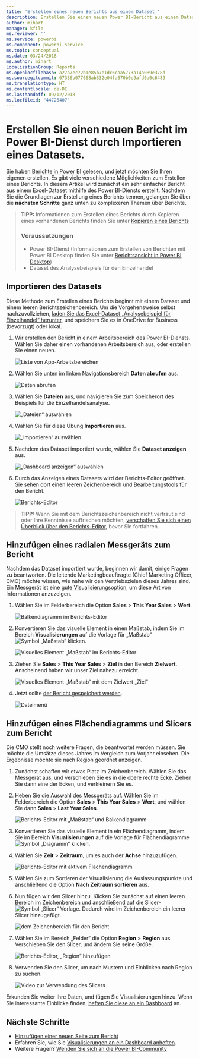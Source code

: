 ```yaml
---
title: 'Erstellen eines neuen Berichts aus einem Dataset '
description: Erstellen Sie einen neuen Power BI-Bericht aus einem Dataset.
author: mihart
manager: kfile
ms.reviewer: ''
ms.service: powerbi
ms.component: powerbi-service
ms.topic: conceptual
ms.date: 03/24/2018
ms.author: mihart
LocalizationGroup: Reports
ms.openlocfilehash: a27a7ec72b1e85b7e1dc6caa5773a14a089e378d
ms.sourcegitcommit: 67336b077668ab332e04fa670b0e9afd0a0c6489
ms.translationtype: HT
ms.contentlocale: de-DE
ms.lasthandoff: 09/12/2018
ms.locfileid: "44726407"
---
```

# <a name="create-a-new-report-in-power-bi-service-by-importing-a-dataset"></a>Erstellen Sie einen neuen Bericht im Power BI-Dienst durch Importieren eines Datasets.
Sie haben [Berichte in Power BI](service-reports.md) gelesen, und jetzt möchten Sie Ihren eigenen erstellen. Es gibt viele verschiedene Möglichkeiten zum Erstellen eines Berichts. In diesem Artikel wird zunächst ein sehr einfacher Bericht aus einem Excel-Dataset mithilfe des Power BI-Diensts erstellt. Nachdem Sie die Grundlagen zur Erstellung eines Berichts kennen, gelangen Sie über die **nächsten Schritte** ganz unten zu komplexeren Themen über Berichte.  

> **TIPP:** Informationen zum Erstellen eines Berichts durch Kopieren eines vorhandenen Berichts finden Sie unter [Kopieren eines Berichts](power-bi-report-copy.md)
> 
> ### <a name="prerequisites"></a>Voraussetzungen
> - Power BI-Dienst (Informationen zum Erstellen von Berichten mit Power BI Desktop finden Sie unter [Berichtsansicht in Power BI Desktop](desktop-report-view.md))  
> - Dataset des Analysebeispiels für den Einzelhandel

## <a name="import-the-dataset"></a>Importieren des Datasets
Diese Methode zum Erstellen eines Berichts beginnt mit einem Dataset und einem leeren Berichtszeichenbereich. Um die Vorgehensweise selbst nachzuvollziehen, [laden Sie das Excel-Dataset „Analysebeispiel für Einzelhandel“ herunter](http://go.microsoft.com/fwlink/?LinkId=529778), und speichern Sie es in OneDrive for Business (bevorzugt) oder lokal.

1. Wir erstellen den Bericht in einem Arbeitsbereich des Power BI-Diensts. Wählen Sie daher einen vorhandenen Arbeitsbereich aus, oder erstellen Sie einen neuen.
   
   ![Liste von App-Arbeitsbereichen](media/service-report-create-new/power-bi-workspaces2.png)
2. Wählen Sie unten im linken Navigationsbereich **Daten abrufen** aus.
   
   ![Daten abrufen](media/service-report-create-new/power-bi-get-data3.png)
3. Wählen Sie **Dateien** aus, und navigieren Sie zum Speicherort des Beispiels für die Einzelhandelsanalyse.
   
    ![„Dateien“ auswählen](media/service-report-create-new/power-bi-select-files.png)
4. Wählen Sie für diese Übung **Importieren** aus.
   
   ![„Importieren“ auswählen](media/service-report-create-new/power-bi-import.png)
5. Nachdem das Dataset importiert wurde, wählen Sie **Dataset anzeigen** aus.
   
   ![„Dashboard anzeigen“ auswählen](media/service-report-create-new/power-bi-view-dataset.png)
6. Durch das Anzeigen eines Datasets wird der Berichts-Editor geöffnet.  Sie sehen dort einen leeren Zeichenbereich und Bearbeitungstools für den Bericht.
   
   ![Berichts-Editor](media/service-report-create-new/power-bi-blank-report.png)

> **TIPP:** Wenn Sie mit dem Berichtszeichenbereich nicht vertraut sind oder Ihre Kenntnisse auffrischen möchten, [verschaffen Sie sich einen Überblick über den Berichts-Editor](service-the-report-editor-take-a-tour.md), bevor Sie fortfahren.
> 
> 

## <a name="add-a-radial-gauge-to-the-report"></a>Hinzufügen eines radialen Messgeräts zum Bericht
Nachdem das Dataset importiert wurde, beginnen wir damit, einige Fragen zu beantworten.  Die leitende Marketingbeauftragte (Chief Marketing Officer, CMO) möchte wissen, wie nahe wir den Vertriebszielen dieses Jahres sind. Ein Messgerät ist eine [gute Visualisierungsoption](visuals/power-bi-report-visualizations.md), um diese Art von Informationen anzuzeigen.

1. Wählen Sie im Felderbereich die Option **Sales** > **This Year Sales** > **Wert**.
   
    ![Balkendiagramm im Berichts-Editor](media/service-report-create-new/power-bi-report-step1.png)
2. Konvertieren Sie das visuelle Element in einen Maßstab, indem Sie im Bereich **Visualisierungen** auf die Vorlage für „Maßstab“ ![Symbol „Maßstab“](media/service-report-create-new/powerbi-gauge-icon.png) klicken.
   
    ![Visuelles Element „Maßstab“ im Berichts-Editor](media/service-report-create-new/power-bi-report-step2.png)
3. Ziehen Sie **Sales** > **This Year Sales** > **Ziel** in den Bereich **Zielwert**. Anscheinend haben wir unser Ziel nahezu erreicht.
   
    ![Visuelles Element „Maßstab“ mit dem Zielwert „Ziel“](media/service-report-create-new/power-bi-report-step3.png)
4. Jetzt sollte [der Bericht gespeichert werden](service-report-save.md).
   
   ![Dateimenü](media/service-report-create-new/powerbi-save.png)

## <a name="add-an-area-chart-and-slicer-to-the-report"></a>Hinzufügen eines Flächendiagramms und Slicers zum Bericht
Die CMO stellt noch weitere Fragen, die beantwortet werden müssen. Sie möchte die Umsätze dieses Jahres im Vergleich zum Vorjahr einsehen. Die Ergebnisse möchte sie nach Region geordnet anzeigen.

1. Zunächst schaffen wir etwas Platz im Zeichenbereich. Wählen Sie das Messgerät aus, und verschieben Sie es in die obere rechte Ecke. Ziehen Sie dann eine der Ecken, und verkleinern Sie es.
2. Heben Sie die Auswahl des Messgeräts auf. Wählen Sie im Felderbereich die Option **Sales** > **This Year Sales** > **Wert**, und wählen Sie dann **Sales** > **Last Year Sales**.
   
    ![Berichts-Editor mit „Maßstab“ und Balkendiagramm](media/service-report-create-new/power-bi-report-step4.png)
3. Konvertieren Sie das visuelle Element in ein Flächendiagramm, indem Sie im Bereich **Visualisierungen** auf die Vorlage für Flächendiagramme ![Symbol „Diagramm“](media/service-report-create-new/power-bi-areachart-icon.png) klicken.
4. Wählen Sie **Zeit** > **Zeitraum**, um es auch der **Achse** hinzuzufügen.
   
    ![Berichts-Editor mit aktivem Flächendiagramm](media/service-report-create-new/power-bi-report-step5.png)
5. Wählen Sie zum Sortieren der Visualisierung die Auslassungspunkte und anschließend die Option **Nach Zeitraum sortieren** aus.
6. Nun fügen wir den Slicer hinzu. Klicken Sie zunächst auf einen leeren Bereich im Zeichenbereich und anschließend auf die Slicer- ![Symbol „Slicer“](media/service-report-create-new/power-bi-slicer-icon.png)    Vorlage. Dadurch wird im Zeichenbereich ein leerer Slicer hinzugefügt.
   
    ![dem Zeichenbereich für den Bericht](media/service-report-create-new/power-bi-report-step6.png)    
7. Wählen Sie im Bereich „Felder“ die Option **Region** > **Region** aus. Verschieben Sie den Slicer, und ändern Sie seine Größe.
   
    ![Berichts-Editor, „Region“ hinzufügen](media/service-report-create-new/power-bi-report-step7.png)  
8. Verwenden Sie den Slicer, um nach Mustern und Einblicken nach Region zu suchen.
   
   ![Video zur Verwendung des Slicers](media/service-report-create-new/power-bi-slicer-video2.gif)  

Erkunden Sie weiter Ihre Daten, und fügen Sie Visualisierungen hinzu. Wenn Sie interessante Einblicke finden, [heften Sie diese an ein Dashboard](service-dashboard-pin-tile-from-report.md) an.

## <a name="next-steps"></a>Nächste Schritte
* [Hinzufügen einer neuen Seite zum Bericht](power-bi-report-add-page.md)  
* Erfahren Sie, wie Sie [Visualisierungen an ein Dashboard anheften](service-dashboard-pin-tile-from-report.md).   
* Weitere Fragen? [Wenden Sie sich an die Power BI-Community](http://community.powerbi.com/)

